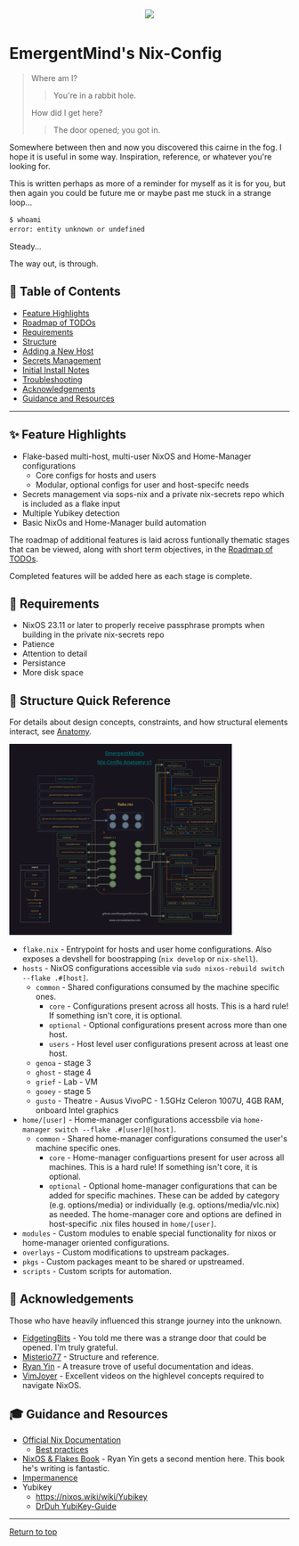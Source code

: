 <div align="center">
<h1>
<img width="100" src="https://raw.githubusercontent.com/simple-icons/simple-icons/master/icons/nixos.svg" /> <br>
</h1>
</div>

# EmergentMind's Nix-Config

>Where am I?
>>You're in a rabbit hole.
>
>How did I get here?
>>The door opened; you got in.

Somewhere between then and now you discovered this cairne in the fog. I hope it is useful in some way. Inspiration, reference, or whatever you're looking for.

This is written perhaps as more of a reminder for myself as it is for you, but then again you could be future me or maybe past me stuck in a strange loop...

```bash
$ whoami
error: entity unknown or undefined
```

Steady...

The way out, is through.

## :closed_book: Table of Contents

* [Feature Highlights](#sparkles-feature-highlights)
* [Roadmap of TODOs](docs/TODO.md)
* [Requirements](#pill-requirements)
* [Structure](#nut_and_bolt-structure-quick-reference)
* [Adding a New Host](docs/addnewhost.md)
* [Secrets Management](docs/secretsmgmt.md)
* [Initial Install Notes](docs/installnotes.md)
* [Troubleshooting](docs/TROUBLESHOOTING.md)
* [Acknowledgements](#pray-acknowledgements)
* [Guidance and Resources](#mortar_board-guidance-and-resources)

---

## :sparkles: Feature Highlights

* Flake-based multi-host, multi-user NixOS and Home-Manager configurations
  * Core configs for hosts and users
  * Modular, optional configs for user and host-specifc needs
* Secrets management via sops-nix and a private nix-secrets repo which is included as a flake input
* Multiple Yubikey detection
* Basic NixOs and Home-Manager build automation

The roadmap of additional features is laid across funtionally thematic stages that can be viewed, along with short term objectives, in the [Roadmap of TODOs](docs/TODO.md).

Completed features will be added here as each stage is complete.

## :pill: Requirements

* NixOS 23.11 or later to properly receive passphrase prompts when building in the private nix-secrets repo
* Patience
* Attention to detail
* Persistance
* More disk space

## :nut_and_bolt: Structure Quick Reference

For details about design concepts, constraints, and how structural elements interact, see [Anatomy](docs/anatomy.md).

[<img width="400" src="docs/diagrams/anatomy_v1.png" />](docs/anatomy.md)

* `flake.nix` - Entrypoint for hosts and user home configurations. Also exposes a devshell for boostrapping (`nix develop` or `nix-shell`).
* `hosts` - NixOS configurations accessible via `sudo nixos-rebuild switch --flake .#[host]`.
  * `common` - Shared configurations consumed by the machine specific ones.
    * `core` - Configurations present across all hosts. This is a hard rule! If something isn't core, it is optional.
    * `optional` - Optional configurations present across more than one host.
    * `users` - Host level user configurations present across at least one host.
  * `genoa` - stage 3
  * `ghost` - stage 4
  * `grief` - Lab - VM
  * `gooey` - stage 5
  * `gusto` - Theatre - Ausus VivoPC - 1.5GHz Celeron 1007U, 4GB RAM, onboard Intel graphics
* `home/[user]` - Home-manager configurations accessbile via `home-manager switch --flake .#[user]@[host]`.
  * `common` - Shared home-manager configurations consumed the user's machine specific ones.
    * `core` - Home-manager configuartions present for user across all machines. This is a hard rule! If something isn't core, it is optional.
    * `optional` - Optional home-manager configurations that can be added for specific machines. These can be added by category (e.g. options/media) or individually (e.g. options/media/vlc.nix) as needed.
    The home-manager core and options are defined in host-specific .nix files housed in `home/[user]`.
* `modules` - Custom modules to enable special functionality for nixos or home-manager oriented configurations.
* `overlays` - Custom modifications to upstream packages.
* `pkgs` - Custom packages meant to be shared or upstreamed.
* `scripts` - Custom scripts for automation.

## :pray: Acknowledgements

Those who have heavily influenced this strange journey into the unknown.

* [FidgetingBits](https://github.com/fidgetingbits) - You told me there was a strange door that could be opened. I'm truly grateful.
* [Misterio77](https://github.com/Misterio77) - Structure and reference.
* [Ryan Yin](https://github.com/ryan4yin/nix-config) - A treasure trove of useful documentation and ideas.
* [VimJoyer](https://github.com/vimjoyer) - Excellent videos on the highlevel concepts required to navigate NixOS.

## :mortar_board: Guidance and Resources

* [Official Nix Documentation](https://nix.dev)
  * [Best practices](https://nix.dev/guides/best-practices)
* [NixOS & Flakes Book](https://nixos-and-flakes.thiscute.world/) - Ryan Yin gets a second mention here. This book he's writing is fantastic.
* [Impermanence](https://github.com/nix-community/impermanence)
* Yubikey
  * <https://nixos.wiki/wiki/Yubikey>
  * [DrDuh YubiKey-Guide](https://github.com/drduh/YubiKey-Guide)

---
[Return to top](#emergentminds-nix-config)
